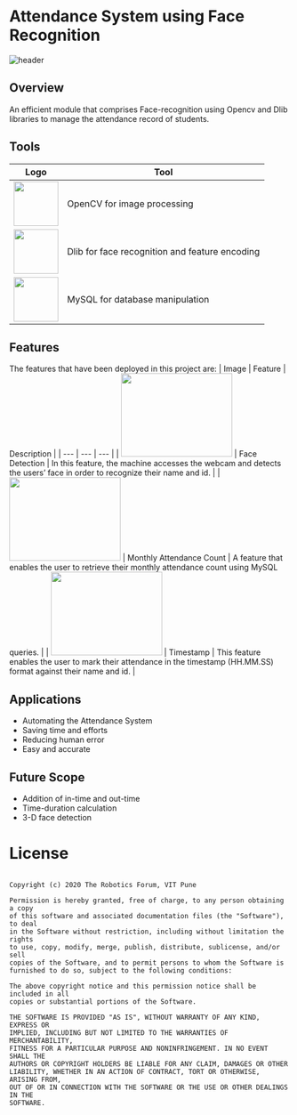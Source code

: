 # Attendance System using Face Recognition
![header](.logo/Header.jpeg)

## Overview 
An efficient module that comprises Face-recognition using Opencv and Dlib libraries to manage the attendance record of students.

## Tools
| Logo | Tool |
| --- | --- |
| <img src=".logo/opencv.png" height = "80px" width = "80px"> | OpenCV for image processing |
| <img src=".logo/dlib.png" height = "80px" width = "80px"> | Dlib for face recognition and feature encoding |
| <img src=".logo/mysql.png" height = "80px" width = "80px"> | MySQL for database manipulation |

## Features
The features that have been deployed in this project are:
| Image | Feature | Description | 
| --- | --- | --- |
| <img src=".logo/FaceDetect .jpeg" height = "150px" width = "200px"> | Face Detection | In this feature, the machine accesses the webcam and detects the users’ face in order to recognize their name and id. |
| <img src=".logo/Monthly.jpeg" height = "150px" width = "200px"> | Monthly Attendance Count | A feature that enables the user to retrieve their monthly attendance count using MySQL queries. |
| <img src=".logo/Timestamp.jpeg" height = "150px" width = "200px"> | Timestamp | This feature enables the user to mark their attendance in the timestamp (HH.MM.SS) format against their name and id. |

## Applications
* Automating the Attendance System
* Saving time and efforts
* Reducing human error
* Easy and accurate

## Future Scope
* Addition of in-time and out-time
* Time-duration calculation
* 3-D face detection


# License
```MIT License

Copyright (c) 2020 The Robotics Forum, VIT Pune

Permission is hereby granted, free of charge, to any person obtaining a copy
of this software and associated documentation files (the "Software"), to deal
in the Software without restriction, including without limitation the rights
to use, copy, modify, merge, publish, distribute, sublicense, and/or sell
copies of the Software, and to permit persons to whom the Software is
furnished to do so, subject to the following conditions:

The above copyright notice and this permission notice shall be included in all
copies or substantial portions of the Software.

THE SOFTWARE IS PROVIDED "AS IS", WITHOUT WARRANTY OF ANY KIND, EXPRESS OR
IMPLIED, INCLUDING BUT NOT LIMITED TO THE WARRANTIES OF MERCHANTABILITY,
FITNESS FOR A PARTICULAR PURPOSE AND NONINFRINGEMENT. IN NO EVENT SHALL THE
AUTHORS OR COPYRIGHT HOLDERS BE LIABLE FOR ANY CLAIM, DAMAGES OR OTHER
LIABILITY, WHETHER IN AN ACTION OF CONTRACT, TORT OR OTHERWISE, ARISING FROM,
OUT OF OR IN CONNECTION WITH THE SOFTWARE OR THE USE OR OTHER DEALINGS IN THE
SOFTWARE.
```
